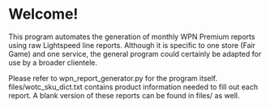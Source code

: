 # Welcome!

This program automates the generation of monthly WPN Premium reports using raw Lightspeed line reports. Although it is specific to one store (Fair Game) and one service, the general program could certainly be adapted for use by a broader clientele.

Please refer to wpn_report_generator.py for the program itself. 
files/wotc_sku_dict.txt contains product information needed to fill out each report. 
A blank version of these reports can be found in files/ as well.
